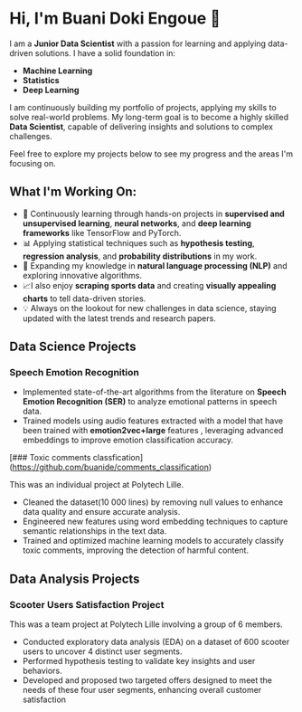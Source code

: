 # Hi, I'm Buani Doki Engoue 👋

I am a **Junior Data Scientist** with a passion for learning and applying data-driven solutions. I have a solid foundation in:
- **Machine Learning**
- **Statistics**
- **Deep Learning**

I am continuously building my portfolio of projects, applying my skills to solve real-world problems. My long-term goal is to become a highly skilled **Data Scientist**, capable of delivering insights and solutions to complex challenges.

Feel free to explore my projects below to see my progress and the areas I'm focusing on.

## What I'm Working On:

- 🧠 Continuously learning through hands-on projects in **supervised and unsupervised learning**, **neural networks**, and **deep learning frameworks** like TensorFlow and PyTorch.
- 📊 Applying statistical techniques such as **hypothesis testing**, **regression analysis**, and **probability distributions** in my work.
- 🤖 Expanding my knowledge in **natural language processing (NLP)** and exploring innovative algorithms.
- 📈I also enjoy **scraping sports data** and creating **visually appealing charts** to tell data-driven stories.
- 💡 Always on the lookout for new challenges in data science, staying updated with the latest trends and research papers.


## Data Science Projects


### Speech Emotion Recognition


- Implemented state-of-the-art algorithms from the literature on **Speech Emotion Recognition (SER)** to analyze emotional patterns in speech data.
- Trained models using audio features extracted with a model that have been trained with **emotion2vec+large** features , leveraging advanced embeddings to improve emotion classification accuracy.

[### Toxic comments classfication] (https://github.com/buanide/comments_classification)

This was an individual project at Polytech Lille.

- Cleaned the dataset(10 000 lines) by removing null values to enhance data quality and ensure accurate analysis.
- Engineered new features using word embedding techniques to capture semantic relationships in the text data.
- Trained and optimized machine learning models to accurately classify toxic comments, improving the detection of harmful content.

## Data Analysis Projects

### Scooter Users Satisfaction Project

This was a team project at Polytech Lille involving a group of 6 members.

- Conducted exploratory data analysis (EDA) on a dataset of 600 scooter users to uncover 4 distinct user segments.
- Performed hypothesis testing to validate key insights and user behaviors.
- Developed and proposed two targeted offers designed to meet the needs of these four user segments, enhancing overall customer satisfaction




  
